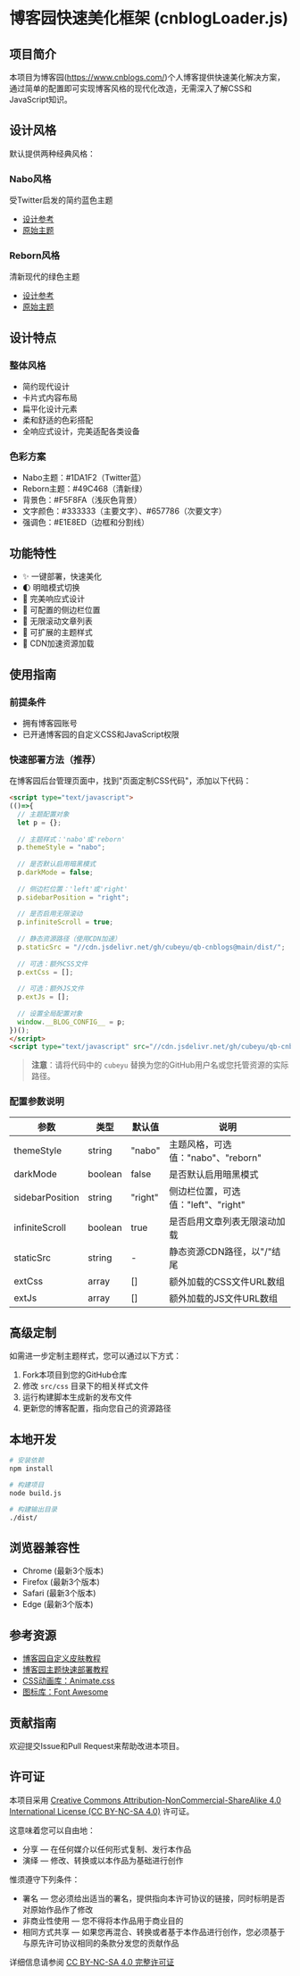 # 博客园快速美化框架 (cnblogLoader.js)

## 项目简介

本项目为博客园(https://www.cnblogs.com/)个人博客提供快速美化解决方案，通过简单的配置即可实现博客风格的现代化改造，无需深入了解CSS和JavaScript知识。

## 设计风格

默认提供两种经典风格：

### Nabo风格
受Twitter启发的简约蓝色主题
- [设计参考](https://twitter.krait.cn/)
- [原始主题](https://github.com/nakbo/Nabo-theme-typecho)

### Reborn风格
清新现代的绿色主题
- [设计参考](https://shawnzeng.com/)
- [原始主题](https://github.com/ShawnZeng1996/reborn)

## 设计特点

### 整体风格
- 简约现代设计
- 卡片式内容布局
- 扁平化设计元素
- 柔和舒适的色彩搭配
- 全响应式设计，完美适配各类设备

### 色彩方案
- Nabo主题：#1DA1F2（Twitter蓝）
- Reborn主题：#49C468（清新绿）
- 背景色：#F5F8FA（浅灰色背景）
- 文字颜色：#333333（主要文字）、#657786（次要文字）
- 强调色：#E1E8ED（边框和分割线）

## 功能特性

- ✨ 一键部署，快速美化
- 🌓 明暗模式切换
- 📱 完美响应式设计
- 🧩 可配置的侧边栏位置
- 📜 无限滚动文章列表
- 🎨 可扩展的主题样式
- 🚀 CDN加速资源加载

## 使用指南

### 前提条件
- 拥有博客园账号
- 已开通博客园的自定义CSS和JavaScript权限

### 快速部署方法（推荐）

在博客园后台管理页面中，找到"页面定制CSS代码"，添加以下代码：

```html
<script type="text/javascript">
(()=>{
  // 主题配置对象
  let p = {};
  
  // 主题样式：'nabo'或'reborn'
  p.themeStyle = "nabo"; 
  
  // 是否默认启用暗黑模式
  p.darkMode = false;
  
  // 侧边栏位置：'left'或'right'
  p.sidebarPosition = "right";
  
  // 是否启用无限滚动
  p.infiniteScroll = true;
  
  // 静态资源路径（使用CDN加速）
  p.staticSrc = "//cdn.jsdelivr.net/gh/cubeyu/qb-cnblogs@main/dist/";
  
  // 可选：额外CSS文件
  p.extCss = [];
  
  // 可选：额外JS文件
  p.extJs = [];
  
  // 设置全局配置对象
  window.__BLOG_CONFIG__ = p;
})();
</script>
<script type="text/javascript" src="//cdn.jsdelivr.net/gh/cubeyu/qb-cnblogs@main/dist/js/cnblogLoader.min.js"></script>
```

> **注意**：请将代码中的 `cubeyu` 替换为您的GitHub用户名或您托管资源的实际路径。

### 配置参数说明

| 参数 | 类型 | 默认值 | 说明 |
|------|------|--------|------|
| themeStyle | string | "nabo" | 主题风格，可选值："nabo"、"reborn" |
| darkMode | boolean | false | 是否默认启用暗黑模式 |
| sidebarPosition | string | "right" | 侧边栏位置，可选值："left"、"right" |
| infiniteScroll | boolean | true | 是否启用文章列表无限滚动加载 |
| staticSrc | string | - | 静态资源CDN路径，以"/"结尾 |
| extCss | array | [] | 额外加载的CSS文件URL数组 |
| extJs | array | [] | 额外加载的JS文件URL数组 |

## 高级定制

如需进一步定制主题样式，您可以通过以下方式：

1. Fork本项目到您的GitHub仓库
2. 修改 `src/css` 目录下的相关样式文件
3. 运行构建脚本生成新的发布文件
4. 更新您的博客配置，指向您自己的资源路径

## 本地开发

```bash
# 安装依赖
npm install

# 构建项目
node build.js

# 构建输出目录
./dist/
```

## 浏览器兼容性

- Chrome (最新3个版本)
- Firefox (最新3个版本)
- Safari (最新3个版本)
- Edge (最新3个版本)

## 参考资源

- [博客园自定义皮肤教程](https://blog.csdn.net/weixin_45765795/article/details/113928881)
- [博客园主题快速部署教程](https://www.cnblogs.com/yjlaugus/p/13466375.html)
- [CSS动画库：Animate.css](https://animate.style/)
- [图标库：Font Awesome](https://fontawesome.com/)

## 贡献指南

欢迎提交Issue和Pull Request来帮助改进本项目。

## 许可证

本项目采用 [Creative Commons Attribution-NonCommercial-ShareAlike 4.0 International License (CC BY-NC-SA 4.0)](LICENSE) 许可证。

这意味着您可以自由地：
- 分享 — 在任何媒介以任何形式复制、发行本作品
- 演绎 — 修改、转换或以本作品为基础进行创作

惟须遵守下列条件：
- 署名 — 您必须给出适当的署名，提供指向本许可协议的链接，同时标明是否对原始作品作了修改
- 非商业性使用 — 您不得将本作品用于商业目的
- 相同方式共享 — 如果您再混合、转换或者基于本作品进行创作，您必须基于与原先许可协议相同的条款分发您的贡献作品

详细信息请参阅 [CC BY-NC-SA 4.0 完整许可证](https://creativecommons.org/licenses/by-nc-sa/4.0/legalcode)
